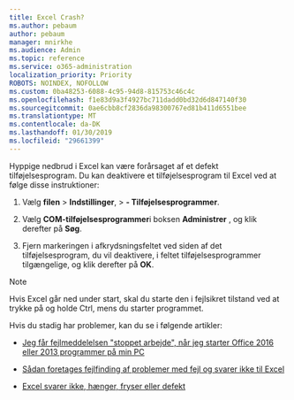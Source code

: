```yaml
---
title: Excel Crash?
ms.author: pebaum
author: pebaum
manager: mnirkhe
ms.audience: Admin
ms.topic: reference
ms.service: o365-administration
localization_priority: Priority
ROBOTS: NOINDEX, NOFOLLOW
ms.custom: 0ba48253-6088-4c95-94d8-815753c46c4c
ms.openlocfilehash: f1e83d9a3f4927bc711dadd0bd32d6d847140f30
ms.sourcegitcommit: 0ae6cbb8cf2836da98300767ed81b411d6551bee
ms.translationtype: MT
ms.contentlocale: da-DK
ms.lasthandoff: 01/30/2019
ms.locfileid: "29661399"
---
```

Hyppige nedbrud i Excel kan være forårsaget af et defekt tilføjelsesprogram. Du kan deaktivere et tilføjelsesprogram til Excel ved at følge disse instruktioner:
  
1. Vælg **filen** \> **Indstillinger**, \> **- Tilføjelsesprogrammer**.
    
2. Vælg **COM-tilføjelsesprogrammer**i boksen **Administrer** , og klik derefter på **Søg**.
    
3. Fjern markeringen i afkrydsningsfeltet ved siden af det tilføjelsesprogram, du vil deaktivere, i feltet tilføjelsesprogrammer tilgængelige, og klik derefter på **OK**.
    
> [!NOTE]
> Hvis Excel går ned under start, skal du starte den i fejlsikret tilstand ved at trykke på og holde Ctrl, mens du starter programmet. 
  
Hvis du stadig har problemer, kan du se i følgende artikler:
  
- [Jeg får fejlmeddelelsen "stoppet arbejde", når jeg starter Office 2016 eller 2013 programmer på min PC](https://support.office.com/article/52bd7985-4e99-4a35-84c8-2d9b8301a2fa.aspx)
    
- [Sådan foretages fejlfinding af problemer med fejl og svarer ikke til Excel](https://support.microsoft.com/help/2758592/how-to-troubleshoot-crashing-and-not-responding-issues-with-excel)
    
- [Excel svarer ikke, hænger, fryser eller defekt](https://support.office.com/article/37e7d3c9-9e84-40bf-a805-4ca6853a1ff4.aspx)
    
